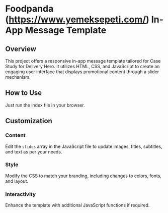 # Foodpanda (https://www.yemeksepeti.com/) In-App Message Template

## Overview

This project offers a responsive in-app message template tailored for Case Study for Delivery Hero. It utilizes HTML, CSS, and JavaScript to create an engaging user interface that displays promotional content through a slider mechanism.

## How to Use

Just run the index file in your browser.

## Customization

### Content

Edit the `slides` array in the JavaScript file to update images, titles, subtitles, and text as per your needs.

### Style

Modify the CSS to match your branding, including changes to colors, fonts, and layout.

### Interactivity

Enhance the template with additional JavaScript functions if required.


